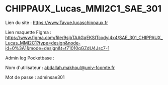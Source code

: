 # CHIPPAUX_Lucas_MMI2C1_SAE_301

Lien du site : https://www.Tavue.lucaschippaux.fr

Lien maquette Figma : https://www.figma.com/file/9sjbTAAGqEKSITcxdyi4x4/SAE_301_CHIPPAUX_Lucas_MMI2C1?type=design&node-id=0%3A1&mode=design&t=t71010qGZdU4Jsc7-1

Admin log Pocketbase :

Nom d'utilisateur : abdallah.makhoul@univ-fcomte.fr

Mot de passe : adminsae301
